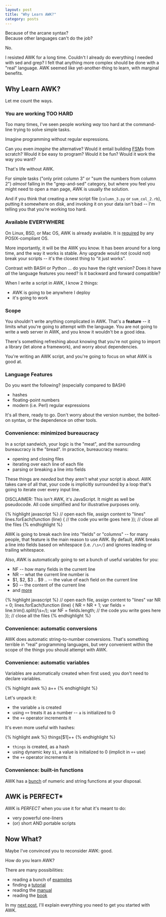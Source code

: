 ```yaml
---
layout: post
title: "Why Learn AWK?"
category: posts
---
```


Because of the arcane syntax?  
Because other languages can't do the job?

No.

I resisted AWK for a long time. Couldn't I already do everything I needed with
sed and grep? I felt that anything more complex should be done with a "real"
language. AWK seemed like yet-another-thing to learn, with marginal benefits.


## Why Learn AWK?

Let me count the ways.

### You are working TOO HARD

Too many times, I've seen people working _way_ too hard at the command-line trying to
solve simple tasks.

Imagine programming without regular expressions.

Can you even _imagine_ the alternative? Would it entail building [FSM](https://en.wikipedia.org/wiki/Finite-state_machine)s
from scratch? Would it be easy to program? Would it be fun? Would it work the way you want?

That's life without AWK.

For simple tasks ("only print column 3" or "sum the numbers from column 2")
_almost_ falling in the "grep-and-sed" category, but where you feel you might
need to open a man page, AWK is usually the solution.

And if you think that creating a new script file (`column_3.py` or `sum_col_2.rb`),
putting it somewhere on disk, and invoking it on your data isn't bad -- I'm
telling you that you're working too hard.


### Available EVERYWHERE

On Linux, BSD, or Mac OS, AWK is already available. It is [required](https://en.wikipedia.org/wiki/POSIX#Overview) by any
POSIX-compliant OS.

More importantly, it will be the AWK you know. It has been around for a long
time, and the way it works is stable. Any upgrade would not (could not) break
your scripts -- it's the closest thing to "it just works".

Contrast with BASH or Python ... do you have the right version? Does it have
_all_ the language features you need? Is it backward and forward compatible?

When I write a script in AWK, I know 2 things:

- AWK is going to be anywhere I deploy
- it's going to work


### Scope

You shouldn't write anything complicated in AWK. That's a **feature** -- it
limits what you're going to attempt with the language. You are not going to
write a web server in AWK, and you know it wouldn't be a good idea.

There's something refreshing about knowing that you're not going to import a library
(let alone a framework), and worry about dependencies.

You're writing an AWK script, and you're going to focus on what AWK is good at.


### Language Features

Do you want the following? (especially compared to BASH)

* hashes
* floating-point numbers
* modern (i.e. Perl) regular expressions

It's all there, ready to go. Don't worry about the version number, the
bolted-on syntax, or the dependence on other tools.


### Convenience: minimized bureaucracy

In a script sandwich, your logic is the "meat", and the surrounding bureaucracy
is the "bread". In practice, bureaucracy means:

* opening and closing files
* iterating over each line of each file
* parsing or breaking a line into fields

These things are _needed_ but they aren't what your script is about. AWK takes
care of all that, your code is implicitly surrounded by a loop that's going to
iterate over every input line.

DISCLAIMER: This isn't AWK, it's JavaScript. It might as well be pseudocode.
All code simplified and for illustrative purposes only.

{% highlight javascript %}
// open each file, assign content to "lines"
lines.forEach(function (line) {
  // the code you write goes here
});
// close all the files
{% endhighlight %}

AWK is going to break each line into "fields" or "columns" -- for many people,
that feature is the main reason to use AWK. By default, AWK breaks a line into
fields based on whitespace (i.e. `/\s+/`) and ignores leading or trailing
whitespace.

Also, AWK is automatically going to set a bunch of useful variables for you:

* NF -- how many fields in the current line
* NR -- what the current line number is
* $1, $2, $3 .. $9 .. -- the value of each field on the current line
* $0 -- the content of the current line
* and [more](https://www.math.utah.edu/docs/info/gawk_11.html#SEC108)

{% highlight javascript %}
// open each file, assign content to "lines"
var NR = 0;
lines.forEach(function (line) {
  NR = NR + 1;
  var fields = line.trim().split(/\s+/);
  var NF = fields.length;
  // the code you write goes here
});
// close all the files
{% endhighlight %}

### Convenience: automatic conversions

AWK does automatic string-to-number conversions. That's something terrible in
"real" programming languages, but very convenient within the scope of the things
you should attempt with AWK.

### Convenience: automatic variables

Variables are automatically created when first used; you don't need to declare variables.

{% highlight awk %}
a++
{% endhighlight %}

Let's unpack it:

* the variable `a` is created
* using `++` treats it as a number -- `a` is initialized to 0
* the `++` operator increments it

It's even more useful with hashes:

{% highlight awk %}
things[$1]++
{% endhighlight %}

* `things` is created, as a hash
* using dynamic key `$1`, a value is initialized to 0 (implicit in `++` use)
* the `++` operator increments it


### Convenience: built-in functions

AWK has a [bunch](https://www.math.utah.edu/docs/info/gawk_13.html#SEC123) of numeric and
string functions at your disposal.


## AWK is PERFECT\*

AWK is _PERFECT_ when you use it for what it's meant to do:

* very powerful one-liners
* (or) short AND portable scripts


## Now What?

Maybe I've convinced you to reconsider AWK: good.

How do you learn AWK?

There are many possibilities:

* reading a bunch of [examples](https://www.google.ca/search?q=awk+examples)
* finding a [tutorial](https://www.google.ca/search?q=awk+tutorial)
* reading the [manual](https://www.gnu.org/software/gawk/manual/gawk.html)
* reading the [book](https://www.amazon.com/dp/0596000707/?tag=bookpiles02-20)

In my [next post](/posts/awk-tutorial-part-1/), I'll explain everything you need to get you started with AWK.

